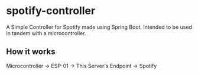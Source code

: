 # spotify-controller
A Simple Controller for Spotify made using Spring Boot.
Intended to be used in tandem with a microcontroller.

## How it works

Microcontroller -> ESP-01 -> This Server's Endpoint -> Spotify
